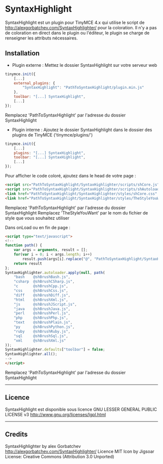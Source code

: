 SyntaxHighlight
=======

SyntaxHighlight est un plugin pour TinyMCE 4.x qui utilise le script de http://alexgorbatchev.com/SyntaxHighlighter/ pour la coloration.
Il n'y a pas de coloration en direct dans le plugin ou l'éditeur, le plugin se charge de renseigner les attributs nécessaires.

Installation
-------

* Plugin externe :
Mettez le dossier SyntaxHighlight sur votre serveur web
```js
tinymce.init({
	[...]
	external_plugins: {
		"SyntaxHighlight": "PathToSyntaxHighlight/plugin.min.js"
	},
	toolbar: "[...] SyntaxHighlight",
	[...]
});
```
Remplacez 'PathToSyntaxHighlight' par l'adresse du dossier SyntaxHighlight

* Plugin interne :
Ajoutez le dossier SyntaxHighlight dans le dossier des plugins de TinyMCE ('tinymce/plugins/')
```js
tinymce.init({
	[...]
	plugins: "[...] SyntaxHighlight",
	toolbar: "[...] SyntaxHighlight",
	[...]
});
```

Pour afficher le code coloré, ajoutez dans le head de votre page :
```html
<script src="PathToSyntaxHighlight/SyntaxHighlighter/scripts/shCore.js" type="text/javascript"></script>
<script src="PathToSyntaxHighlight/SyntaxHighlighter/scripts/shAutoloader.js" type="text/javascript"></script>
<link href="PathToSyntaxHighlight/SyntaxHighlighter/styles/shCore.css" rel="stylesheet" type="text/css" />
<link href="PathToSyntaxHighlight/SyntaxHighlighter/styles/TheStyleYouWant" rel="stylesheet" type="text/css" />
```
Remplacez 'PathToSyntaxHighlight' par l'adresse du dossier SyntaxHighlight
Remplacez 'TheStyleYouWant' par le nom du fichier de style que vous souhaitez utiliser

Dans onLoad ou en fin de page :
```html
<script type="text/javascript">
<!--
function path() {
    var args = arguments, result = [];
    for(var i = 0; i < args.length; i++)
        result.push(args[i].replace("@", "PathToSyntaxHighlight/SyntaxHighlighter/scripts/"));
    return result
};
SyntaxHighlighter.autoloader.apply(null, path(
    "bash	 @shBrushBash.js",
    "csharp  @shBrushCSharp.js",
    "c       @shBrushCpp.js",
    "css     @shBrushCss.js",
    "diff    @shBrushDiff.js",
    "html    @shBrushXml.js",
    "js      @shBrushJScript.js",
    "java    @shBrushJava.js",
    "perl    @shBrushPerl.js",
    "php     @shBrushPhp.js",
    "text    @shBrushPlain.js",
    "py      @shBrushPython.js",
    "ruby    @shBrushRuby.js",
    "sql     @shBrushSql.js",
    "xml     @shBrushXml.js"
));
SyntaxHighlighter.defaults["toolbar"] = false;
SyntaxHighlighter.all();
-->
</script>
```
Remplacez 'PathToSyntaxHighlight' par l'adresse du dossier SyntaxHighlight

-----------------------------------------------------------------------------

Licence
-------
SyntaxHighlight est disponible sous licence GNU LESSER GENERAL PUBLIC LICENSE v3
http://www.gnu.org/licenses/lgpl.html

-----------------------------------------------------------------------------

Credits
-------
SyntaxHighlighter by alex Gorbatchev http://alexgorbatchev.com/SyntaxHighlighter/ Licence MIT
Icon by Jigsoar License: Creative Commons (Attribution 3.0 Unported)